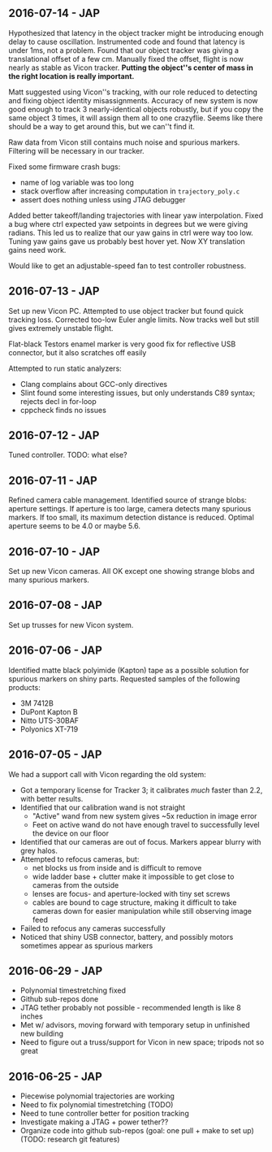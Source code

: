 2016-07-14 - JAP
----------------
Hypothesized that latency in the object tracker might be introducing 
enough delay to cause oscillation.
Instrumented code and found that latency is under 1ms, not a problem.
Found that our object tracker was giving a translational offset of a few cm.
Manually fixed the offset, flight is now nearly as stable as Vicon tracker.
**Putting the object''s center of mass in the right location is really important.**

Matt suggested using Vicon''s tracking, with our role reduced to
detecting and fixing object identity misassignments.
Accuracy of new system is now good enough to track 3 nearly-identical objects robustly,
but if you copy the same object 3 times, it will assign them all to one crazyflie.
Seems like there should be a way to get around this, but we can''t find it.

Raw data from Vicon still contains much noise and spurious markers.
Filtering will be necessary in our tracker.

Fixed some firmware crash bugs:
- name of log variable was too long
- stack overflow after increasing computation in `trajectory_poly.c`
- assert does nothing unless using JTAG debugger

Added better takeoff/landing trajectories with linear yaw interpolation.
Fixed a bug where ctrl expected yaw setpoints in degrees but we were giving radians.
This led us to realize that our yaw gains in ctrl were way too low.
Tuning yaw gains gave us probably best hover yet.
Now XY translation gains need work.

Would like to get an adjustable-speed fan to test controller robustness.

2016-07-13 - JAP
----------------
Set up new Vicon PC.
Attempted to use object tracker but found quick tracking loss.
Corrected too-low Euler angle limits.
Now tracks well but still gives extremely unstable flight.

Flat-black Testors enamel marker is very good fix for reflective USB connector,
but it also scratches off easily

Attempted to run static analyzers:
- Clang complains about GCC-only directives
- Slint found some interesting issues, but only understands C89 syntax; rejects decl in for-loop
- cppcheck finds no issues

2016-07-12 - JAP
----------------
Tuned controller.
TODO: what else?

2016-07-11 - JAP
----------------
Refined camera cable management.
Identified source of strange blobs: aperture settings.
If aperture is too large, camera detects many spurious markers.
If too small, its maximum detection distance is reduced.
Optimal aperture seems to be 4.0 or maybe 5.6.

2016-07-10 - JAP
----------------
Set up new Vicon cameras.
All OK except one showing strange blobs and many spurious markers.

2016-07-08 - JAP
----------------
Set up trusses for new Vicon system.

2016-07-06 - JAP
----------------
Identified matte black polyimide (Kapton) tape as a possible solution for spurious markers on shiny parts.
Requested samples of the following products:
- 3M 7412B
- DuPont Kapton B
- Nitto UTS-30BAF
- Polyonics XT-719

2016-07-05 - JAP
----------------
We had a support call with Vicon regarding the old system:
- Got a temporary license for Tracker 3; it calibrates *much* faster than 2.2, with better results.
- Identified that our calibration wand is not straight
  - "Active" wand from new system gives ~5x reduction in image error
  - Feet on active wand do not have enough travel to successfully level the device on our floor
- Identified that our cameras are out of focus. Markers appear blurry with grey halos.
- Attempted to refocus cameras, but:
  - net blocks us from inside and is difficult to remove
  - wide ladder base + clutter make it impossible to get close to cameras from the outside
  - lenses are focus- and aperture-locked with tiny set screws
  - cables are bound to cage structure, making it difficult to take cameras down
    for easier manipulation while still observing image feed
- Failed to refocus any cameras successfully
- Noticed that shiny USB connector, battery, and possibly motors sometimes appear as spurious markers

2016-06-29 - JAP
----------------
- Polynomial timestretching fixed
- Github sub-repos done
- JTAG tether probably not possible - recommended length is like 8 inches
- Met w/ advisors, moving forward with temporary setup in unfinished new building
- Need to figure out a truss/support for Vicon in new space; tripods not so great

2016-06-25 - JAP
----------------
- Piecewise polynomial trajectories are working
- Need to fix polynomial timestretching (TODO)
- Need to tune controller better for position tracking
- Investigate making a JTAG + power tether??
- Organize code into github sub-repos (goal: one pull + make to set up) (TODO: research git features)
